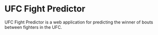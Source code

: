 # UFC Fight Predictor
UFC Fight Predictor is a web application for predicting the winner of bouts between fighters in the UFC. 

